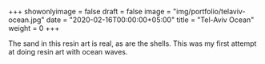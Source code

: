+++
showonlyimage = false
draft = false
image = "img/portfolio/telaviv-ocean.jpg"
date = "2020-02-16T00:00:00+05:00"
title = "Tel-Aviv Ocean"
weight = 0
+++

The sand in this resin art is real, as are the shells. This was my first attempt at doing resin art with ocean waves.

